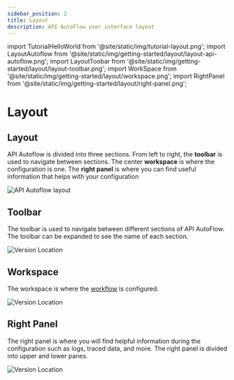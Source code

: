 ```yaml
---
sidebar_position: 2
title: Layout
description: API AutoFlow user interface layout
---
```


import TutorialHelloWorld from '@site/static/img/tutorial-layout.png';
import LayoutAutoflow from '@site/static/img/getting-started/layout/layout-api-autoflow.png';
import LayoutToobar from '@site/static/img/getting-started/layout/layout-toolbar.png';
import WorkSpace from '@site/static/img/getting-started/layout/workspace.png';
import RightPanel from '@site/static/img/getting-started/layout/right-panel.png';

# Layout

<!-- # Learn with Video Tutorial

<div class="videoBlock">
    <div class="videoLeft">
        <div class="videoWrapper">
            <a href="../../../Tutorial/#102-key-concept-installation-and-hello-world"><img src={TutorialHelloWorld} /></a>
        </div>
    </div>
    <div class="videoRight">
        <div class="videoText">
            <a href="../../../Tutorial/#103-product-layout-and-navigation"><h2><code>103</code> Layout and Navigation</h2></a>
            <p>Topics covered</p>
                <ul>
                    <li>Define API</li>
                    <li>Create a Server</li>
                </ul>
            <p>Duration:  3 mins</p>
        </div>
    </div>
    <div class="videoClearer"></div>
</div> -->

## Layout

API Autoflow is divided into three sections. From left to right, the **toolbar** is used to navigate between sections. The center **workspace** is where the configuration is one. The **right panel** is where you can find useful information that helps with your configuration

<!-- <div class="myResponsiveImg">
    <img src={LayoutAutoflow} alt="Version Location" class="myResponsiveImg"/>
</div> -->

![API Autoflow layout](@site/static/img/getting-started/layout/layout-api-autoflow.png)

<!-- ![API AutoFlow Lay out](layout_api_autoflow.png) -->

## Toolbar

The toolbar is used to navigate between different sections of API AutoFlow. The toolbar can be expanded to see the name of each section.

<div class="toolbarimg">
    <img src={LayoutToobar} alt="Version Location" class="myResponsiveImg"/>
</div>

## Workspace

The workspace is where the [workflow](@site/docs/Documentation/Guide/Workflow/Index.md) is configured.

<div class="myResponsiveImg">
    <img src={WorkSpace} alt="Version Location" class="myResponsiveImg"/>
</div>

## Right Panel

The right panel is where you will find helpful information during the configuration such as logs, traced data, and more. The right panel is divided into upper and lower panes.

<div class="myResponsiveImg">
    <img src={RightPanel} alt="Version Location" class="myResponsiveImg"/>
</div>
